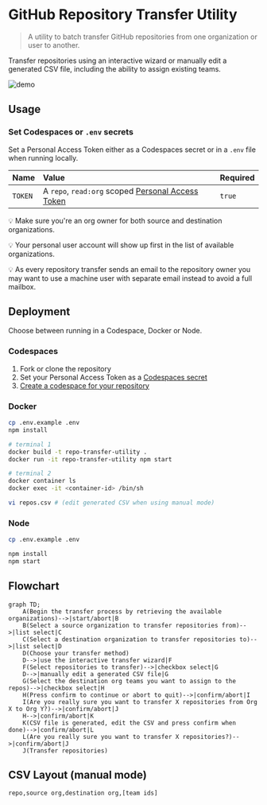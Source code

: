 # GitHub Repository Transfer Utility

> A utility to batch transfer GitHub repositories from one organization or user to another.

Transfer repositories using an interactive wizard or manually edit a generated CSV file, including the ability to assign existing teams.

![demo](https://user-images.githubusercontent.com/60080580/208736711-9abff6ba-17c6-470a-9135-95fa2f49c5ca.gif)

## Usage

### Set Codespaces or `.env` secrets

Set a Personal Access Token either as a Codespaces secret or in a `.env` file when running locally.

| Name    | Value                                               | Required |
| :------ | :-------------------------------------------------- | :------- |
| `TOKEN` | A `repo`, `read:org` scoped [Personal Access Token] | `true`   |

[personal access token]: https://github.com/settings/tokens/new?scopes=repo,read:org&description=Repo+Transfer+Utility 'Personal Access Token'

:bulb: Make sure you're an org owner for both source and destination organizations.

:bulb: Your personal user account will show up first in the list of available organizations.

:bulb: As every repository transfer sends an email to the repository owner you may want to use a machine user with separate email instead to avoid a full mailbox.

## Deployment

Choose between running in a Codespace, Docker or Node.

### Codespaces

1. Fork or clone the repository
2. Set your Personal Access Token as a [Codespaces secret](https://docs.github.com/codespaces/managing-codespaces-for-your-organization/managing-encrypted-secrets-for-your-repository-and-organization-for-github-codespaces#adding-secrets-for-a-repository)
3. [Create a codespace for your repository](https://docs.github.com/codespaces/developing-in-codespaces/creating-a-codespace-for-a-repository#creating-a-codespace-for-a-repository)

### Docker

```sh
cp .env.example .env
npm install

# terminal 1
docker build -t repo-transfer-utility .
docker run -it repo-transfer-utility npm start

# terminal 2
docker container ls
docker exec -it <container-id> /bin/sh

vi repos.csv # (edit generated CSV when using manual mode)
```

### Node

```sh
cp .env.example .env

npm install
npm start
```

## Flowchart

```mermaid
graph TD;
    A(Begin the transfer process by retrieving the available organizations)-->|start/abort|B
    B(Select a source organization to transfer repositories from)-->|list select|C
    C(Select a destination organization to transfer repositories to)-->|list select|D
    D(Choose your transfer method)
    D-->|use the interactive transfer wizard|F
    F(Select repositories to transfer)-->|checkbox select|G
    D-->|manually edit a generated CSV file|G
    G(Select the destination org teams you want to assign to the repos)-->|checkbox select|H
    H(Press confirm to continue or abort to quit)-->|confirm/abort|I
    I(Are you really sure you want to transfer X repositories from Org X to Org Y?)-->|confirm/abort|J
    H-->|confirm/abort|K
    K(CSV file is generated, edit the CSV and press confirm when done)-->|confirm/abort|L
    L(Are you really sure you want to transfer X repositories?)-->|confirm/abort|J
    J(Transfer repositories)
```

## CSV Layout (manual mode)

```csv
repo,source org,destination org,[team ids]
```
